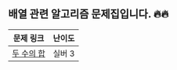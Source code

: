 ## 배열 관련 알고리즘 문제집입니다.  🔥🔥


| 문제 링크 | 난이도 |
| :--: | :--: |
|[두 수의 합](https://www.acmicpc.net/problem/3273) | 실버 3|
